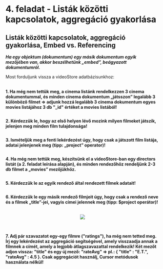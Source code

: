# 4. feladat - Listák közötti kapcsolatok, aggregáció gyakorlása

## Listák közötti kapcsolatok, aggregáció gyakorlása, Embed vs. Referencing

***Ha egy objektum (dokumentum) egy másik dokumentum egyik mezőjében van, akkor beszélhetünk „embed”, beágyazott dokumentumról.***

Most forduljunk vissza a videoStore adatbázisunkhoz:<br><br>

**1. Ha még nem tettük meg, a cinema listánk rendelkezzen 3 cinema dokumentummal, és minden cinema dokumentum „játsszon” legalább 3 különböző filmet => adjunk hozzá legalább 3 cinema dokumentum egyes movies listájához 3 db "_id" értéket a movies listából!**

```

```

**2. Kérdezzük le, hogy az első helyen lévő mozink milyen filmeket játszik, jelenjen meg minden film tulajdonsága!**

```

```

**3. Ismételjük meg a fenti lekérdezést úgy, hogy csak a játszott film listája, adatai jelenjenek meg (tipp: „project” operator)!**

```

```

**4. Ha még nem tettük meg, készítsünk el a videoStore-ban egy directors listát (a 2. feladat leírása alapján), és minden rendezőhöz rendeljünk 2-3 db filmet a „movies” mezőjükhöz.**

```

```

**5. Kérdezzük le az egyik rendező által rendezett filmek adatait!**

```

```

**6. Kérdezzük le egy másik rendező filmjeit úgy, hogy csak a rendező neve és a filmek „title”-jei, vagyis címei jelennek meg (tipp: $project operátor)!**

<div style="text-align: center; margin: 2rem;">
    <img src="https://files.cdn.thinkific.com/file_uploads/219412/images/36d/ca4/dca/1624374539311.jpg">
</div>

```

```

**7. Adj pár szavazatot egy-egy filmre ("ratings"), ha még nem tetted meg. Írj egy lekérdezést az aggregáció segítségével, amely visszaadja annak a filmnek a címét, amely a legjobb átlagszavazattal rendelkezik! Két mezőt adjon vissza: "title" és egy új mező: "rateAvg" => pl.: { "title" : "E.T.", "rateAvg" : 4.5 }. Csak aggregációt használj, Cursor metódusok használata nélkül!**

```

```